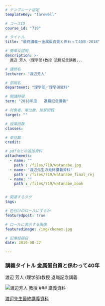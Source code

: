 ```yaml
---
# テンプレート指定
templateKey: "farewell"

# コースID
course_id: "719"

# タイトル
title: "最終講義ー金属蛋白質と係わって40年-2018"

# 簡単な説明
description: >-
  渡辺 芳人 (理学部)教授 退職記念講義...

# 講師名
lecturer: "渡辺芳人"

# 部局名
department: "理学部／理学研究科"

# 開講時限
term: "2018年度	退職記念講義"

# 対象者、単位数、授業回数
target: ""

# 授業回数
classes: 

# 単位数
credit: 

# pdfなどの追加資料
attachments: 
  - name: "" 
    path : /files/719/watanabe.jpg
  - name: "渡辺先生の最終講義資料" 
    path : /files/719/watanabe_final_rej
  - name: "" 
    path : /files/719/watanabe_book


# 関連するタグ
tags:

# 色付けのロールにするか
featuredpost: true

# ロールに表示する画像
featuredimage: /img/chemex.jpg

# 記事投稿日
date: 2019-08-27

---
```

 ### 講義タイトル 金属蛋白質と係わって40年 

渡辺 芳人 (理学部)教授 退職記念講義

![ 渡辺芳人 教授](/files/719/watanabe.jpg) ### 講義資料


[渡辺先生最終講義資料](/files/719/watanabe_book) 
